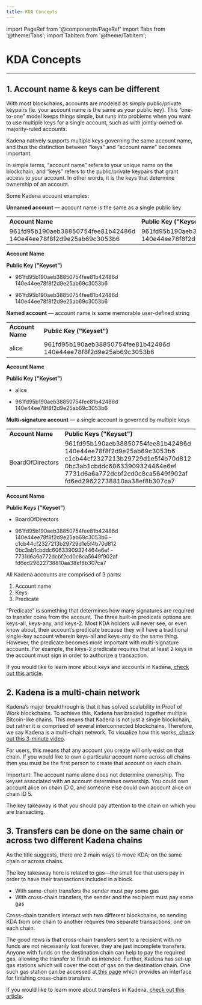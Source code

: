 ```yaml
---
title: KDA Concepts
---
```


import PageRef from '@components/PageRef'
import Tabs from '@theme/Tabs';
import TabItem from '@theme/TabItem';

# KDA Concepts

---

## 1. Account name & keys can be different

With most blockchains, accounts are modeled as simply public/private keypairs (ie. your account name is the same as your public key). This “one-to-one” model keeps things simple, but runs into problems when you want to use multiple keys for a single account, such as with jointly-owned or majority-ruled accounts.

Kadena natively supports multiple keys governing the same account name, and thus the distinction between “keys” and “account name” becomes important.

In simple terms, “account name” refers to your unique name on the blockchain, and “keys” refers to the public/private keypairs that grant access to your account. In other words, it is the keys that determine ownership of an account.

Some Kadena account examples:

**Unnamed account** — account name is the same as a single public key

|                                                                   |                                                                   |
| ----------------------------------------------------------------- | ----------------------------------------------------------------- |
| **Account Name**                                                  | **Public Key ("Keyset")**                                         |
| 961fd95b190aeb38850754fee81b42486d 140e44ee78f8f2d9e25ab69c3053b6 | 961fd95b190aeb38850754fee81b42486d 140e44ee78f8f2d9e25ab69c3053b6 |

**Account Name**

**Public Key ("Keyset")**

- 961fd95b190aeb38850754fee81b42486d 140e44ee78f8f2d9e25ab69c3053b6

- 961fd95b190aeb38850754fee81b42486d 140e44ee78f8f2d9e25ab69c3053b6

**Named account** — account name is some memorable user-defined string

|                  |                                                                   |
| ---------------- | ----------------------------------------------------------------- |
| **Account Name** | **Public Key ("Keyset")**                                         |
| alice            | 961fd95b190aeb38850754fee81b42486d 140e44ee78f8f2d9e25ab69c3053b6 |

**Account Name**

**Public Key ("Keyset")**

- alice

- 961fd95b190aeb38850754fee81b42486d 140e44ee78f8f2d9e25ab69c3053b6

**Multi-signature account** — a single account is governed by multiple keys

|                  |                                                                                                                                                                                                       |
| ---------------- | ----------------------------------------------------------------------------------------------------------------------------------------------------------------------------------------------------- |
| **Account Name** | **Public Keys ("Keyset")**                                                                                                                                                                            |
| BoardOfDirectors | 961fd95b190aeb38850754fee81b42486d 140e44ee78f8f2d9e25ab69c3053b6 c1cb44cf2327213b29729d1e5f4b70d812 0bc3ab1cbddc60633909324464e6ef 7731d6a6a772dcbf2cd0c8ca5649f902af fd6ed29622738810aa38ef8b307ca7 |

**Account Name**

**Public Keys ("Keyset")**

- BoardOfDirectors

- 961fd95b190aeb38850754fee81b42486d 140e44ee78f8f2d9e25ab69c3053b6 - c1cb44cf2327213b29729d1e5f4b70d812 0bc3ab1cbddc60633909324464e6ef - 7731d6a6a772dcbf2cd0c8ca5649f902af fd6ed29622738810aa38ef8b307ca7

All Kadena accounts are comprised of 3 parts:

1. Account name
2. Keys
3. Predicate

“Predicate” is something that determines how many signatures are required to transfer coins from the account. The three built-in predicate options are keys-all, keys-any, and keys-2. Most KDA holders will never see, or even know about, their account’s predicate because they will have a traditional single-key account wherein keys-all and keys-any do the same thing. However, the predicate becomes more important with multi-signature accounts. For example, the keys-2 predicate requires that at least 2 keys in the account must sign in order to authorize a transaction.

If you would like to learn more about keys and accounts in Kadena,[ check out this article](https://medium.com/kadena-io/beginners-guide-to-kadena-accounts-keysets-fb7f32104291).

## 2. Kadena is a multi-chain network

Kadena’s major breakthrough is that it has solved scalability in Proof of Work blockchains. To achieve this, Kadena has braided together multiple Bitcoin-like chains. This means that Kadena is not just a single blockchain, but rather it is comprised of several interconnected blockchains. Therefore, we say Kadena is a multi-chain network. To visualize how this works,[ check out this 3-minute video](https://www.youtube.com/watch?v=hYvXxFbsN6I).

For users, this means that any account you create will only exist on that chain. If you would like to own a particular account name across all chains then you must be the first person to create that account on each chain.

Important: The account name alone does not determine ownership. The keyset associated with an account determines ownership. You could own account alice on chain ID 0, and someone else could own account alice on chain ID 5.

The key takeaway is that you should pay attention to the chain on which you are transacting.

## 3. Transfers can be done on the same chain or across two different Kadena chains

As the title suggests, there are 2 main ways to move KDA; on the same chain or across chains.

The key takeaway here is related to gas—the small fee that users pay in order to have their transactions included in a block.

- With same-chain transfers the sender must pay some gas
- With cross-chain transfers, the sender and the recipient must pay some gas

Cross-chain transfers interact with two different blockchains, so sending KDA from one chain to another requires two separate transactions, one on each chain.

The good news is that cross-chain transfers sent to a recipient with no funds are not necessarily lost forever, they are just incomplete transfers. Anyone with funds on the destination chain can help to pay the required gas, allowing the transfer to finish as intended. Further, Kadena has set-up gas stations which will cover the cost of gas on the destination chain. One such gas station can be accessed at[ this page](https://transfer.chainweb.com) which provides an interface for finishing cross-chain transfers.

If you would like to learn more about transfers in Kadena,[ check out this article](https://medium.com/kadena-io/kadena-public-blockchain-getting-started-with-transfers-153bf87d6824).
